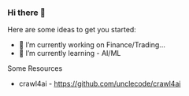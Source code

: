 ### Hi there 👋

Here are some ideas to get you started:
- 🔭 I’m currently working on Finance/Trading...
- 🌱 I’m currently learning - AI/ML 

Some Resources
- crawl4ai - https://github.com/unclecode/crawl4ai
